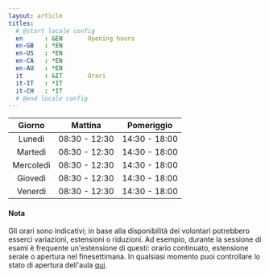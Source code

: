 ```yaml
---
layout: article
titles:
  # @start locale config
  en      : &EN       Opening hours
  en-GB   : *EN
  en-US   : *EN
  en-CA   : *EN
  en-AU   : *EN
  it      : &IT       Orari
  it-IT   : *IT
  it-CH   : *IT
  # @end locale config
---
```



|  Giorno   |    Mattina    |  Pomeriggio   |
|:---------:|:-------------:|:-------------:|
|  Lunedì   | 08:30 - 12:30 | 14:30 - 18:00 |
|  Martedì  | 08:30 - 12:30 | 14:30 - 18:00 |
| Mercoledì | 08:30 - 12:30 | 14:30 - 18:00 |
|  Giovedì  | 08:30 - 12:30 | 14:30 - 18:00 |
|  Venerdì  | 08:30 - 12:30 | 14:30 - 18:00 |

#### Nota
Gli orari sono indicativi; in base alla disponibilità dei volontari potrebbero
esserci variazioni, estensioni o riduzioni.
Ad esempio, durante la sessione di esami è frequente un'estensione di questi: orario continuato,
estensione serale o apertura nel finesettimana.
In qualsiasi momento puoi controllare lo stato di apertura dell'aula [qui](/opening-status).
